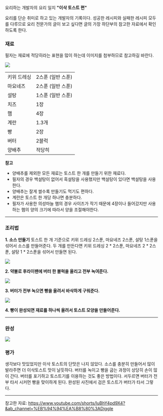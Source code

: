 요리하는 개발자의 요리 일지 **"이삭 토스트 편"**

요리를 단순 취미로 하고 있는 개발자의 기록이다.
성공한 레시피와 실패한 레시피 모두를 다루므로 요리 전문가의 글이 보고 싶다면 글의 가장 하단부의 참고한 자료에서 확인하도록 한다.

### 재료

필자는 재료에 적당히라는 표현을 많이 하는데 이미지를 첨부하므로 참고하길 바란다.

![](이미지/재료들.jpeg)

|  |  |
| -- | -- |
| 키위 드레싱 | 2스푼 (일반 스푼) |
| 마요네즈 | 2스푼 (일반 스푼) |
| 설탕 | 1스푼 (일반 스푼) |
| 치즈 | 1장 |
| 햄 | 4장 |
| 계란 | 1.3개 |
| 빵 | 2장 |
| 버터 | 2블럭 |
| 양배추 | 적당히 |

**참고**

- 양배추를 제외한 모든 재료는 토스트 한 개를 만들기 위한 재료다.
- 필자의 경우 백설탕이 없어서 흑설탕을 사용했지만 백설탕이 있다면 백설탕을 사용한다.
- 양배추는 잘게 썰수록 만들기도 먹기도 편하다.
- 계란은 토스트 한 개당 하나면 충분하다.
- 필자가 사용한 의성마늘 햄의 경우 사이즈가 작기 때문에 4장이나 들어갔지만 사용하는 햄의 양의 크기에 따라서 양을 조절해야한다.

---

### 조리법

**1. 소스 만들기**
토스트 한 개 기준으로 키위 드레싱 2스푼, 마요네즈 2스푼, 설탕 1스푼을 섞어서 소스를 만들어준다.
두 개를 만든다면 키위 드레싱 2 * 2스푼, 마요네즈 2 * 2스푼, 설탕 1 * 2스푼을 섞어서 만들면 된다.

![](이미지/키위드레싱_소스.jpeg)

**2. 약불로 후라이팬에 버터 한 블럭을 올리고 전부 녹여준다.**

![](이미지/후라이펜에_버터.jpeg)

**3. 버터가 전부 녹으면 빵을 올려서 바삭하게 구워준다.**

![](이미지/후라이펜에_빵.jpeg)

**4. 빵이 완성되면 재료를 하나씩 올려서 토스트 모양을 만들어준다.**

---

### 완성

![](이미지/완성된_토스트.jpeg)

### 평가

생각보다 맛있었지만 이삭 토스트의 단맛은 나지 않았다. 소스를 충분히 만들어서 많이 발라주면 더 이삭토스트 맛이 날듯하다.
버터를 녹이고 빵을 굽는 과정이 상당히 손이 많이 간다. 버터를 포기하고 토스트기를 이용하는 것도 좋은 방법이다.
서두르면 버터가 전부 타서 시커먼 빵을 맞이하게 된다. 완성된 사진에서 검은 토스트가 버터가 타서 그렇다.

---

참고한 자료: https://www.youtube.com/shorts/IuBhY4pd9X4?&ab_channel=%EB%94%94%EA%B8%80%3ADiggle